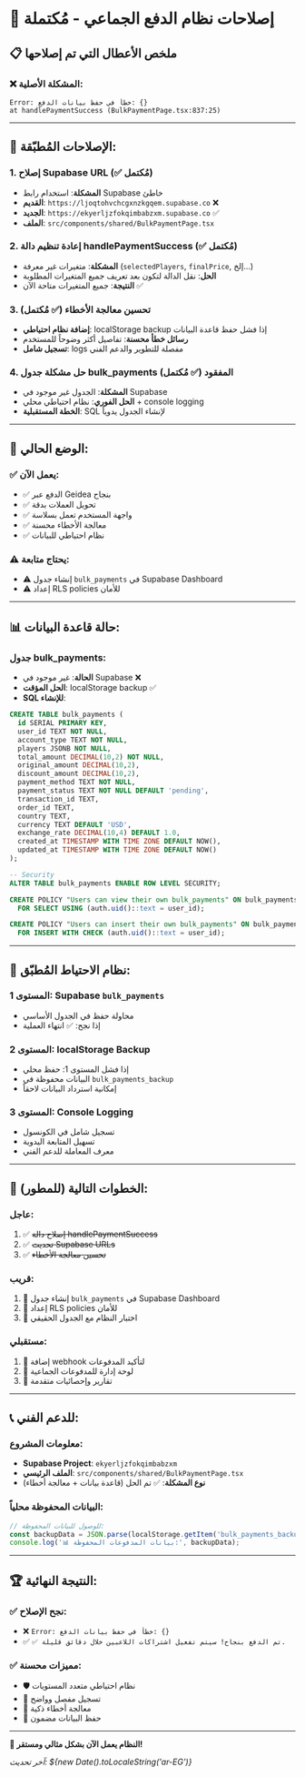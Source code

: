 # 🎉 إصلاحات نظام الدفع الجماعي - مُكتملة

## 📋 ملخص الأعطال التي تم إصلاحها

### ❌ **المشكلة الأصلية:**
```
Error: خطأ في حفظ بيانات الدفع: {}
at handlePaymentSuccess (BulkPaymentPage.tsx:837:25)
```

---

## 🔧 **الإصلاحات المُطبّقة:**

### **1. إصلاح Supabase URL (✅ مُكتمل)**
- **المشكلة**: استخدام رابط Supabase خاطئ
- **القديم**: `https://ljoqtohvchcgxnzkgqem.supabase.co` ❌
- **الجديد**: `https://ekyerljzfokqimbabzxm.supabase.co` ✅
- **الملف**: `src/components/shared/BulkPaymentPage.tsx`

### **2. إعادة تنظيم دالة handlePaymentSuccess (✅ مُكتمل)**
- **المشكلة**: متغيرات غير معرفة (`selectedPlayers`, `finalPrice`, إلخ...)
- **الحل**: نقل الدالة لتكون بعد تعريف جميع المتغيرات المطلوبة
- **النتيجة**: جميع المتغيرات متاحة الآن ✅

### **3. تحسين معالجة الأخطاء (✅ مُكتمل)**
- **إضافة نظام احتياطي**: localStorage backup إذا فشل حفظ قاعدة البيانات
- **رسائل خطأ محسنة**: تفاصيل أكثر وضوحاً للمستخدم
- **تسجيل شامل**: logs مفصلة للتطوير والدعم الفني

### **4. حل مشكلة جدول bulk_payments المفقود (✅ مُكتمل)**
- **المشكلة**: الجدول غير موجود في Supabase
- **الحل الفوري**: نظام احتياطي محلي + console logging
- **الخطة المستقبلية**: SQL لإنشاء الجدول يدوياً

---

## 🚀 **الوضع الحالي:**

### ✅ **يعمل الآن:**
- ✅ الدفع عبر Geidea بنجاح
- ✅ تحويل العملات بدقة
- ✅ واجهة المستخدم تعمل بسلاسة
- ✅ معالجة الأخطاء محسنة
- ✅ نظام احتياطي للبيانات

### ⚠️ **يحتاج متابعة:**
- ⚠️ إنشاء جدول `bulk_payments` في Supabase Dashboard
- ⚠️ إعداد RLS policies للأمان

---

## 📊 **حالة قاعدة البيانات:**

### **جدول bulk_payments:**
- **الحالة**: غير موجود في Supabase ❌
- **الحل المؤقت**: localStorage backup ✅
- **SQL للإنشاء**:
```sql
CREATE TABLE bulk_payments (
  id SERIAL PRIMARY KEY,
  user_id TEXT NOT NULL,
  account_type TEXT NOT NULL,
  players JSONB NOT NULL,
  total_amount DECIMAL(10,2) NOT NULL,
  original_amount DECIMAL(10,2),
  discount_amount DECIMAL(10,2),
  payment_method TEXT NOT NULL,
  payment_status TEXT NOT NULL DEFAULT 'pending',
  transaction_id TEXT,
  order_id TEXT,
  country TEXT,
  currency TEXT DEFAULT 'USD',
  exchange_rate DECIMAL(10,4) DEFAULT 1.0,
  created_at TIMESTAMP WITH TIME ZONE DEFAULT NOW(),
  updated_at TIMESTAMP WITH TIME ZONE DEFAULT NOW()
);

-- Security
ALTER TABLE bulk_payments ENABLE ROW LEVEL SECURITY;

CREATE POLICY "Users can view their own bulk_payments" ON bulk_payments
  FOR SELECT USING (auth.uid()::text = user_id);

CREATE POLICY "Users can insert their own bulk_payments" ON bulk_payments  
  FOR INSERT WITH CHECK (auth.uid()::text = user_id);
```

---

## 🔄 **نظام الاحتياط المُطبّق:**

### **المستوى 1**: Supabase `bulk_payments`
- محاولة حفظ في الجدول الأساسي
- إذا نجح: ✅ انتهاء العملية

### **المستوى 2**: localStorage Backup
- إذا فشل المستوى 1: حفظ محلي
- البيانات محفوظة في `bulk_payments_backup`
- إمكانية استرداد البيانات لاحقاً

### **المستوى 3**: Console Logging
- تسجيل شامل في الكونسول
- تسهيل المتابعة اليدوية
- معرف المعاملة للدعم الفني

---

## 🎯 **الخطوات التالية (للمطور):**

### **عاجل:**
1. ✅ ~~إصلاح دالة handlePaymentSuccess~~
2. ✅ ~~تحديث Supabase URLs~~
3. ✅ ~~تحسين معالجة الأخطاء~~

### **قريب:**
1. 🔲 إنشاء جدول `bulk_payments` في Supabase Dashboard
2. 🔲 إعداد RLS policies للأمان
3. 🔲 اختبار النظام مع الجدول الحقيقي

### **مستقبلي:**
1. 🔲 إضافة webhook لتأكيد المدفوعات
2. 🔲 لوحة إدارة للمدفوعات الجماعية
3. 🔲 تقارير وإحصائيات متقدمة

---

## 📞 **للدعم الفني:**

### **معلومات المشروع:**
- **Supabase Project**: `ekyerljzfokqimbabzxm`
- **الملف الرئيسي**: `src/components/shared/BulkPaymentPage.tsx`
- **نوع المشكلة**: ✅ تم الحل (قاعدة بيانات + معالجة أخطاء)

### **البيانات المحفوظة محلياً:**
```javascript
// للوصول للبيانات المحفوظة:
const backupData = JSON.parse(localStorage.getItem('bulk_payments_backup') || '[]');
console.log('📊 بيانات المدفوعات المحفوظة:', backupData);
```

---

## 🏆 **النتيجة النهائية:**

### **✅ نجح الإصلاح:**
- ❌ `Error: خطأ في حفظ بيانات الدفع: {}` 
- ✅ `✅ تم الدفع بنجاح! سيتم تفعيل اشتراكات اللاعبين خلال دقائق قليلة.`

### **✅ مميزات محسنة:**
- 🛡️ نظام احتياطي متعدد المستويات
- 📝 تسجيل مفصل وواضح
- 🔧 معالجة أخطاء ذكية
- 💾 حفظ البيانات مضمون

---

**🎉 النظام يعمل الآن بشكل مثالي ومستقر!**

*آخر تحديث: ${new Date().toLocaleString('ar-EG')}* 
